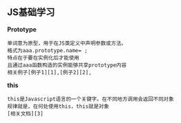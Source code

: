 JS基础学习
--
**Prototype**

```
单词意为原型，用于在JS类定义中声明参数或方法。
格式为aaa.prototype.name= ;
特点在于要在实例化后才能使用
且通过aaa函数构造的实例能够共享prototype内容
相关例子[例子1][1],[例子2][2],
```
**this**
```
this是Javascript语言的一个关键字。在不同地方调用会返回不同对象
规律就是，在何处使用this，this就是对象
[相关文档][3]
```



[1]:http://www.cnblogs.com/yjf512/archive/2011/06/03/2071914.html/
[2]:http://blog.csdn.net/tianyitianyi1/article/details/6929916/
[3]:http://www.ruanyifeng.com/blog/2010/04/using_this_keyword_in_javascript.html/
